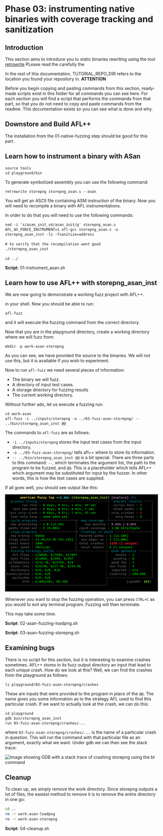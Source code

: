 # Phase 03: instrumenting native binaries with coverage tracking and sanitization

## Introduction

This section aims to introduce you to static binaries rewriting using the tool [retrowrite](https://github.com/HexHive/retrowrite)
PLease read the carefully the 

In the rest of this documentation, TUTORIAL_REPO_DIR refers to the location 
you found your repository in. 
__**ATTENTION**__

Before you begin copying and pasting commands from this section, ready-made 
scripts exist in this folder for all commands you can see here. For each section you 
will find a script that performs the commands from that part, so that you 
do not need to copy and paste commands from the readme. This documentation 
exists so you can see what is done and why.

## Downstore and Build AFL++

The installation from the 01-native-fuzzing step should be good for this part.

## Learn how to instrument a binary with ASan

```shell
source tools
cd playground/bin
```
To generate symbolized assembly you can use the following command:
```shell
retrowrite storepng storepng_asan.s --asan
```
You will get an ASCII file containing ASM instruction of the binary.
Now you will need to recompile a binary with AFL instrumentations.

In order to do that you will need to use the following commands:
```shell 
sed -i 's/asan_init_v4/asan_init/g' storepng_asan.s
AFL_AS_FORCE_INSTRUMENT=1 afl-gcc storepng_asan.s -o storepng_asan_inst -lz -fsanitize=address

# to verify that the recompilation went good
./storepng_asan_inst

cd ../
```
**Script**: 01-instrument_asan.sh

## Learn how to use AFL++ with storepng_asan_inst

We are now going to demonstrate a working fuzz project with AFL++. 


in your shell. Now you should be able to run:

```
afl-fuzz
```

and it will execute the fuzzing command from the correct directory.


Now that you are in the playground directory, create a working directory where 
we will fuzz from:

```
mkdir -p work-asan-storepng
```

As you can see, we have provided the source to the binaries. We will not use 
this, but it is available if you wish to experiment.

Now to run `afl-fuzz` we need several pieces of information:

 - The binary we will fuzz.
 - A directory of input test cases.
 - A storage directory for fuzzing results
 - The current working directory.


Without further ado, let us execute a fuzzing run:

```
cd work-asan
afl-fuzz -i ../inputs/storepng -o ../03-fuzz-asan-storepng/ -- ../bin/storepng_asan_inst @@
```

The commands to `afl-fuzz` are as follows:

 - `-i ../inputs/storepng` stores the input test cases from the input directory.
 - `-o ../03-fuzz-asan-storepng/` tells afl++ where to store its information.
 - `-- ../bin/storepng_asan_inst @@` is a bit special. There are three parts to this 
   command: `--`, which terminates the argument list, the path to the 
   program to be fuzzed, and `@@`. This is a placeholder which tells AFL++ 
   which argument may be substituted for input by the fuzzer. In other words, 
   this is how the test cases are supplied.

If all goes well, you should see output like this:

![Image showing terminal with AFL running, presenting crash statistics](aflinaction.png)

Whenever you want to stop the fuzzing operation, you can press `CTRL+C` 
as you would to exit any terminal program. Fuzzing will then terminate.

This may take some time.

**Script**: 02-asan-fuzzing-loadpng.sh  

**Script**: 03-asan-fuzzing-storepng.sh 


## Examining bugs

There is no script for this section, but it is interesting to examine crashes 
sometimes. AFL++ stores in its fuzz output directory an input that lead to 
each unique crash. How do we look at this? Well, we can find the crashes 
from the playground as follows:

```shell
ls playground/03-fuzz-asan-storepng/crashes
```

These are inputs that were provided to the program in place of the `@@`. 
The name gives you some information as to the strategy AFL used to find this 
particular crash. If we want to actually look at the crash, we can do this:

```shell
cd playground
gdb bin/storepng_asan_inst
run 03-fuzz-asan-storepng/crashes/...
```

where `03-fuzz-asan-storepng/crashes/...` is the name of a particular crash in question. 
This will run the command with that particular file as an argument, exactly 
what we want. Under gdb we can then see the stack trace:

![Image showing GDB with a stack trace of crashing storepng using the 
bt command](gdb.png)


 ## Cleanup

To clean up, we simply remove the work directory. Since storepng outputs a 
lot of files, the easiest method to remove it is to remove the entire directory 
in one go:

```sh
cd ..
rm -r work-asan-loadpng
rm -r work-asan-storepng

```

**Script**: 04-cleanup.sh
